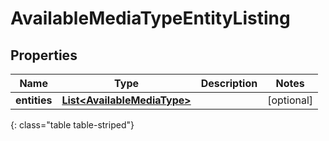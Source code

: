 # AvailableMediaTypeEntityListing


## Properties

| Name | Type | Description | Notes |
| ------------ | ------------- | ------------- | ------------- |
| **entities** | [**List&lt;AvailableMediaType&gt;**](AvailableMediaType) |  |  [optional] |
{: class="table table-striped"}



